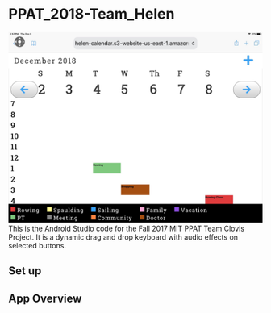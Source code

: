 # PPAT_2018-Team_Helen
![Screenshot](helen.jpg)
This is the Android Studio code for the Fall 2017 MIT PPAT Team Clovis Project. It is a dynamic drag and drop keyboard with audio effects on selected buttons.
## Set up

## App Overview
